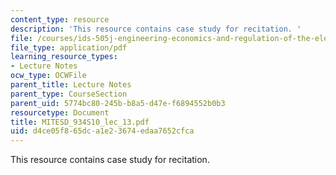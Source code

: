 ```yaml
---
content_type: resource
description: 'This resource contains case study for recitation. '
file: /courses/ids-505j-engineering-economics-and-regulation-of-the-electric-power-sector-spring-2010/d4ce05f865dca1e23674edaa7652cfca_MITESD_934S10_lec_13.pdf
file_type: application/pdf
learning_resource_types:
- Lecture Notes
ocw_type: OCWFile
parent_title: Lecture Notes
parent_type: CourseSection
parent_uid: 5774bc80-245b-b8a5-d47e-f6894552b0b3
resourcetype: Document
title: MITESD_934S10_lec_13.pdf
uid: d4ce05f8-65dc-a1e2-3674-edaa7652cfca
---
```

This resource contains case study for recitation. 

